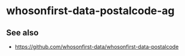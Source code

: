 # whosonfirst-data-postalcode-ag

## See also

* https://github.com/whosonfirst-data/whosonfirst-data-postalcode
